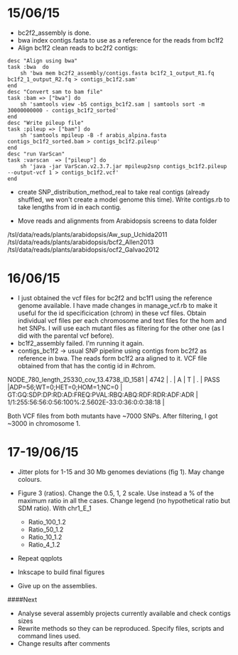 15/06/15
===

- bc2f2_assembly is done. 
- bwa index contigs.fasta to use as a reference for the reads from bc1f2
- Align bc1f2 clean reads  to bc2f2 contigs:

```
desc "Align using bwa"
task :bwa  do
	sh 'bwa mem bc2f2_assembly/contigs.fasta bc1f2_1_output_R1.fq bc1f2_1_output_R2.fq > contigs_bc1f2.sam'
end
desc "Convert sam to bam file"
task :bam => ["bwa"] do
	sh 'samtools view -bS contigs_bc1f2.sam | samtools sort -m 30000000000 - contigs_bc1f2_sorted'
end
desc "Write pileup file"
task :pileup => ["bam"] do
	sh 'samtools mpileup -B -f arabis_alpina.fasta contigs_bc1f2_sorted.bam > contigs_bc1f2.pileup'
end
desc "run VarScan"
task :varscan  => ["pileup"] do 
	sh 'java -jar VarScan.v2.3.7.jar mpileup2snp contigs_bc1f2.pileup --output-vcf 1 > contigs_bc1f2.vcf'
end
```

- create SNP_distribution_method_real to take real contigs (already shuffled, we won't create a model genome this time). Write contigs.rb to take lengths from id in each contig. 

- Move reads and alignments from Arabidopsis screens to data folder 

/tsl/data/reads/plants/arabidopsis/Aw_sup_Uchida2011
/tsl/data/reads/plants/arabidopsis/bcf2_Allen2013
/tsl/data/reads/plants/arabidopsis/ocf2_Galvao2012

16/06/15
===
- I just obtained the vcf files for bc2f2 and bc1f1 using the reference genome available. I have made changes in manage_vcf.rb to make it useful for the id specificication (chrom) in these vcf files. Obtain individual vcf files per each chromosome and text files for the hom and het SNPs. I will use each mutant files as filtering for the other one (as I did with the parental vcf before). 
- bc1f2_assembly failed. I'm running it again. 
- contigs_bc1f2 -> usual SNP pipeline using contigs from bc2f2 as reference in bwa. The reads form bc1f2 ara aligned to it. VCF file obtained from that has the contig id in #chrom.  

NODE_780_length_25330_cov_13.4738_ID_1581     |  4742   | .   |    A   |    T    |   .   |    PASS    |ADP=56;WT=0;HET=0;HOM=1;NC=0  |  GT:GQ:SDP:DP:RD:AD:FREQ:PVAL:RBQ:ABQ:RDF:RDR:ADF:ADR  |  1/1:255:56:56:0:56:100%:2.5602E-33:0:36:0:0:38:18 |

Both VCF files from both mutants have ~7000 SNPs. After filtering, I got ~3000 in chromosome 1. 

17-19/06/15
===

- Jitter plots for 1-15 and 30 Mb genomes deviations (fig 1). May change colours. 
- Figure 3 (ratios). Change the 0.5, 1, 2 scale. Use instead a % of the maximum ratio in all the cases. Change legend (no hypothetical ratio but SDM ratio). With chr1_E_1
	- Ratio_100_1.2
	- Ratio_50_1.2
	- Ratio_10_1.2
	- Ratio_4_1.2		

- Repeat qqplots
- Inkscape to build final figures
- Give up on the assemblies.

####Next 
- Analyse several assembly projects currently available and check contigs sizes 
- Rewrite methods so they can be reproduced. Specify files, scripts and command lines used. 
- Change results after comments 